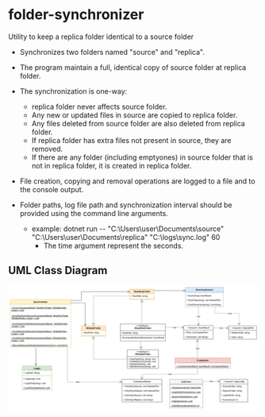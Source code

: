 # folder-synchronizer
Utility to keep a replica folder identical to a source folder

- Synchronizes two folders named "source" and "replica".

- The program maintain a full, identical copy of source folder at replica folder.

- The synchronization is one-way: 
    - replica folder never affects source folder.
    - Any new or updated files in source are copied to replica folder.
    - Any files deleted from source folder are also deleted from replica folder.
    - If replica folder has extra files not present in source, they are removed.
    - If there are any folder (including emptyones) in source folder that is not in replica folder, it is created in replica folder.

- File creation, copying and removal operations are logged to a file and to the console output.

- Folder paths, log file path and synchronization interval should be provided using the command line arguments.
    - example: dotnet run -- "C:\Users\user\Documents\source" "C:\Users\user\Documents\replica" "C:\logs\sync.log" 60
        - The time argument represent the seconds.

## UML Class Diagram
![alt text](uml_class.png)